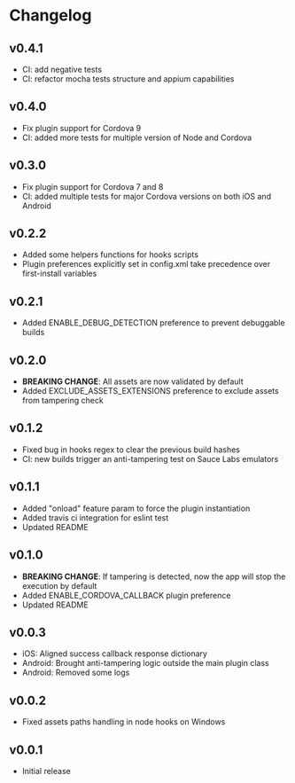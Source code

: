 # Changelog

## v0.4.1

- CI: add negative tests
- CI: refactor mocha tests structure and appium capabilities

## v0.4.0

- Fix plugin support for Cordova 9
- CI: added more tests for multiple version of Node and Cordova

## v0.3.0

- Fix plugin support for Cordova 7 and 8
- CI: added multiple tests for major Cordova versions on both iOS and Android

## v0.2.2

- Added some helpers functions for hooks scripts
- Plugin preferences explicitly set in config.xml take precedence over first-install variables

## v0.2.1

- Added ENABLE_DEBUG_DETECTION preference to prevent debuggable builds

## v0.2.0

- **BREAKING CHANGE**: All assets are now validated by default
- Added EXCLUDE_ASSETS_EXTENSIONS preference to exclude assets from tampering check

## v0.1.2

- Fixed bug in hooks regex to clear the previous build hashes
- CI: new builds trigger an anti-tampering test on Sauce Labs emulators

## v0.1.1

- Added "onload" feature param to force the plugin instantiation
- Added travis ci integration for eslint test
- Updated README

## v0.1.0

- **BREAKING CHANGE**: If tampering is detected, now the app will stop the execution by default
- Added ENABLE_CORDOVA_CALLBACK plugin preference
- Updated README

## v0.0.3

- iOS: Aligned success callback response dictionary
- Android: Brought anti-tampering logic outside the main plugin class
- Android: Removed some logs

## v0.0.2

- Fixed assets paths handling in node hooks on Windows

## v0.0.1

- Initial release